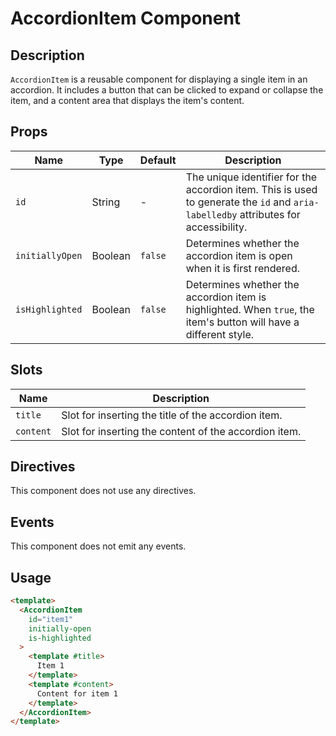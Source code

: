 # AccordionItem Component

## Description

`AccordionItem` is a reusable component for displaying a single item in an accordion. It includes a button that can be clicked to expand or collapse the item, and a content area that displays the item's content.

## Props

| Name | Type | Default | Description |
| ---- | ---- | ------- | ----------- |
| `id` | String | - | The unique identifier for the accordion item. This is used to generate the `id` and `aria-labelledby` attributes for accessibility. |
| `initiallyOpen` | Boolean | `false` | Determines whether the accordion item is open when it is first rendered. |
| `isHighlighted` | Boolean | `false` | Determines whether the accordion item is highlighted. When `true`, the item's button will have a different style. |

## Slots

| Name | Description |
| ---- | ----------- |
| `title` | Slot for inserting the title of the accordion item. |
| `content` | Slot for inserting the content of the accordion item. |

## Directives

This component does not use any directives.

## Events

This component does not emit any events.

## Usage

```html
<template>
  <AccordionItem
    id="item1"
    initially-open
    is-highlighted
  >
    <template #title>
      Item 1
    </template>
    <template #content>
      Content for item 1
    </template>
  </AccordionItem>
</template>
```
